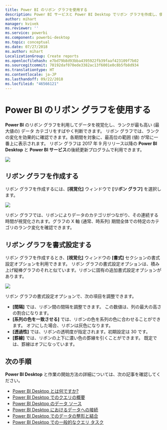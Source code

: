 ```yaml
---
title: Power BI のリボン グラフを使用する
description: Power BI サービスと Power BI Desktop でリボン グラフを作成し、使用する
author: mihart
manager: kvivek
ms.reviewer: ''
ms.service: powerbi
ms.component: powerbi-desktop
ms.topic: conceptual
ms.date: 07/27/2018
ms.author: mihart
LocalizationGroup: Create reports
ms.openlocfilehash: e7bd79b8d93bba4395922fb39faaf423109f7b02
ms.sourcegitcommit: 70192daf070ede3382ac13f6001e0c8b5fb8d934
ms.translationtype: HT
ms.contentlocale: ja-JP
ms.lasthandoff: 09/22/2018
ms.locfileid: "46566121"
---
```

# <a name="use-ribbon-charts-in-power-bi"></a>Power BI のリボン グラフを使用する
**Power BI** のリボン グラフを利用してデータを視覚化し、ランクが最も高い (最大値の) データ カテゴリをすばやく判断できます。 リボン グラフでは、ランクの変化を効果的に確認できます。各期間を対象に、最高位の範囲 (値) が常に一番上に表示されます。 リボン グラフは 2017 年 9 月リリース以降の **Power BI Desktop** と **Power BI サービス**の後続更新プログラムで利用できます。

![](media/desktop-ribbon-charts/ribbon-charts_01.png)

## <a name="create-a-ribbon-chart"></a>リボン グラフを作成する
リボン グラフを作成するには、**[視覚化]** ウィンドウで **[リボン グラフ]** を選択します。

![](media/desktop-ribbon-charts/ribbon-charts_02.png)

リボン グラフでは、リボンによりデータのカテゴリがつながり、その連続する時間が視覚化されます。グラフの X 軸 (通常、時系列) 期間全体での特定のカテゴリのランク変化を確認できます。

## <a name="format-a-ribbon-chart"></a>リボン グラフを書式設定する
リボン グラフを作成するとき、**[視覚化]** ウィンドウの **[書式]** セクションの書式設定オプションを利用できます。 リボン グラフの書式設定オプションは、積み上げ縦棒グラフのそれと似ています。リボンに固有の追加書式設定オプションがあります。

![](media/desktop-ribbon-charts/ribbon-charts_03.png)

リボン グラフの書式設定オプションで、次の項目を調整できます。

* **[間隔]** では、リボン間の間隔を調整できます。 この数値は、列の最大の高さの割合になります。
* **[系列の色を一致させる]** では、リボンの色を系列の色に合わせることができます。 オフにした場合、リボンは灰色になります。
* **[透過性]** では、リボンの透明度が指定されます。初期設定は 30 です。
* **[罫線]** では、リボンの上下に濃い色の罫線を引くことができます。 既定では、罫線はオフになっています。

## <a name="next-steps"></a>次の手順
**Power BI Desktop** と作業の開始方法の詳細については、次の記事を確認してください。

* [Power BI Desktop とは何ですか?](../desktop-what-is-desktop.md)
* [Power BI Desktop でのクエリの概要](../desktop-query-overview.md)
* [Power BI Desktop のデータ ソース](../desktop-data-sources.md)
* [Power BI Desktop におけるデータへの接続](../desktop-connect-to-data.md)
* [Power BI Desktop でのデータの整形と結合](../desktop-shape-and-combine-data.md)
* [Power BI Desktop での一般的なクエリ タスク](../desktop-common-query-tasks.md)   

